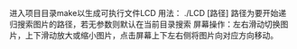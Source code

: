 进入项目目录make以生成可执行文件LCD
用法： ./LCD [路径] 路径为要开始递归搜索图片的路径，若无参数则默认在当前目录搜索
屏幕操作：左右滑动切换图片，上下滑动放大或缩小图片，点击屏幕上下左右侧将图片向对应方向移动。
